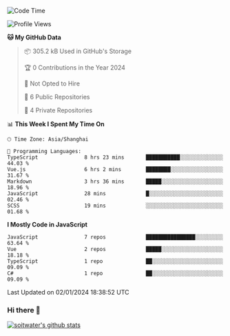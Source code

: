<!--START_SECTION:waka-->
![Code Time](http://img.shields.io/badge/Code%20Time-2%2C979%20hrs%2049%20mins-blue)

![Profile Views](http://img.shields.io/badge/Profile%20Views-0-blue)

**🐱 My GitHub Data** 

> 📦 305.2 kB Used in GitHub's Storage 
 > 
> 🏆 0 Contributions in the Year 2024
 > 
> 🚫 Not Opted to Hire
 > 
> 📜 6 Public Repositories 
 > 
> 🔑 4 Private Repositories 
 > 
📊 **This Week I Spent My Time On** 

```text
🕑︎ Time Zone: Asia/Shanghai

💬 Programming Languages: 
TypeScript               8 hrs 23 mins       ███████████░░░░░░░░░░░░░░   44.03 % 
Vue.js                   6 hrs 2 mins        ████████░░░░░░░░░░░░░░░░░   31.67 % 
Markdown                 3 hrs 36 mins       █████░░░░░░░░░░░░░░░░░░░░   18.96 % 
JavaScript               28 mins             █░░░░░░░░░░░░░░░░░░░░░░░░   02.46 % 
SCSS                     19 mins             ░░░░░░░░░░░░░░░░░░░░░░░░░   01.68 % 
```

**I Mostly Code in JavaScript** 

```text
JavaScript               7 repos             ████████████████░░░░░░░░░   63.64 % 
Vue                      2 repos             █████░░░░░░░░░░░░░░░░░░░░   18.18 % 
TypeScript               1 repo              ██░░░░░░░░░░░░░░░░░░░░░░░   09.09 % 
C#                       1 repo              ██░░░░░░░░░░░░░░░░░░░░░░░   09.09 % 
```




 Last Updated on 02/01/2024 18:38:52 UTC
<!--END_SECTION:waka-->

### Hi there 👋
[![soitwater's github stats](https://github-readme-stats.vercel.app/api?username=soitwater)](https://github.com/soitwater/github-readme-stats)
